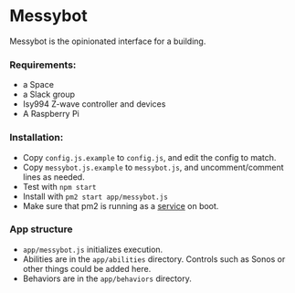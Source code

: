 # Messybot

Messybot is the opinionated interface for a building. 

### Requirements:

- a Space
- a Slack group
- Isy994 Z-wave controller and devices
- A Raspberry Pi

### Installation:

- Copy `config.js.example` to `config.js`, and edit the config to match.
- Copy `messybot.js.example` to `messybot.js`, and uncomment/comment lines as needed.
- Test with `npm start`
- Install with `pm2 start app/messybot.js`
- Make sure that pm2 is running as a [service](http://pm2.keymetrics.io/docs/usage/startup/#generating-a-startup-script) on boot.

### App structure

- `app/messybot.js` initializes execution.
- Abilities are in the `app/abilities` directory. Controls such as Sonos or other things could be added here.
- Behaviors are in the `app/behaviors` directory.

